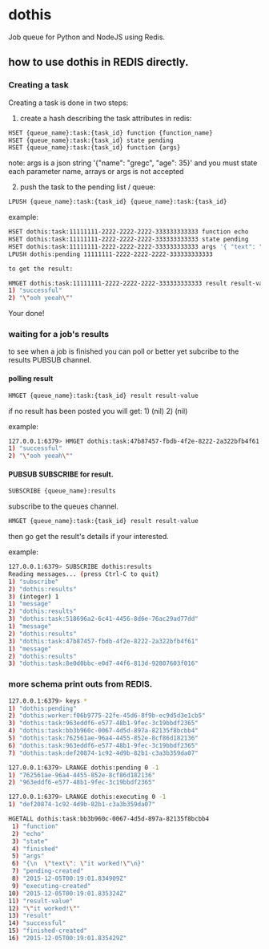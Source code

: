 # dothis
Job queue for Python and NodeJS using Redis.



## how to use dothis in REDIS directly.

### Creating a task

Creating a task is done in two steps:

1) create a hash describing the task attributes in redis:

``` bash
HSET {queue_name}:task:{task_id} function {function_name}
HSET {queue_name}:task:{task_id} state pending
HSET {queue_name}:task:{task_id} function {args}
```

note: args is a json string '{"name": "gregc", "age": 35}' and you must state each parameter name, arrays or args is not accepted

2) push the task to the pending list / queue:

``` bash
LPUSH {queue_name}:task:{task_id} {queue_name}:task:{task_id}
```
example:
``` bash
HSET dothis:task:11111111-2222-2222-2222-333333333333 function echo
HSET dothis:task:11111111-2222-2222-2222-333333333333 state pending
HSET dothis:task:11111111-2222-2222-2222-333333333333 args '{ "text": "ooh yeeah" }'
LPUSH dothis:pending 11111111-2222-2222-2222-333333333333

to get the result:

HMGET dothis:task:11111111-2222-2222-2222-333333333333 result result-value
1) "successful"
2) "\"ooh yeeah\""
```

Your done!

### waiting for a job's results

to see when a job is finished you can poll or better yet subcribe to the results PUBSUB channel.

#### polling result

``` bash
HMGET {queue_name}:task:{task_id} result result-value
```
if no result has been posted you will get: 1) (nil) 2) (nil)

example:
``` bash
127.0.0.1:6379> HMGET dothis:task:47b87457-fbdb-4f2e-8222-2a322bfb4f61 result result-value
1) "successful"
2) "\"ooh yeeah\""
```

#### PUBSUB SUBSCRIBE for result.

``` bash
SUBSCRIBE {queue_name}:results
```
subscribe to the queues channel.

``` bash
HMGET {queue_name}:task:{task_id} result result-value
```
then go get the result's details if your interested.

example:
``` bash
127.0.0.1:6379> SUBSCRIBE dothis:results
Reading messages... (press Ctrl-C to quit)
1) "subscribe"
2) "dothis:results"
3) (integer) 1
1) "message"
2) "dothis:results"
3) "dothis:task:518696a2-6c41-4456-8d6e-76ac29ad77dd"
1) "message"
2) "dothis:results"
3) "dothis:task:47b87457-fbdb-4f2e-8222-2a322bfb4f61"
1) "message"
2) "dothis:results"
3) "dothis:task:8e0d0bbc-e0d7-44f6-813d-92807603f016"
```

### more schema print outs from REDIS.

``` bash
127.0.0.1:6379> keys * 
1) "dothis:pending"
2) "dothis:worker:f06b9775-22fe-45d6-8f9b-ec9d5d3e1cb5"
3) "dothis:task:963eddf6-e577-48b1-9fec-3c19bbdf2365"
4) "dothis:task:bb3b960c-0067-4d5d-897a-82135f8bcbb4"
5) "dothis:task:762561ae-96a4-4455-852e-8cf86d182136"
6) "dothis:task:963eddf6-e577-48b1-9fec-3c19bbdf2365"
7) "dothis:task:def20874-1c92-4d9b-82b1-c3a3b359da07"
```

``` bash
127.0.0.1:6379> LRANGE dothis:pending 0 -1
1) "762561ae-96a4-4455-852e-8cf86d182136"
2) "963eddf6-e577-48b1-9fec-3c19bbdf2365"
```

``` bash
127.0.0.1:6379> LRANGE dothis:executing 0 -1
1) "def20874-1c92-4d9b-82b1-c3a3b359da07"
```

``` bash
HGETALL dothis:task:bb3b960c-0067-4d5d-897a-82135f8bcbb4 
 1) "function"
 2) "echo"
 3) "state"
 4) "finished"
 5) "args"
 6) "{\n  \"text\": \"it worked!\"\n}"
 7) "pending-created"
 8) "2015-12-05T00:19:01.834909Z"
 9) "executing-created"
10) "2015-12-05T00:19:01.835324Z"
11) "result-value"
12) "\"it worked!\""
13) "result"
14) "successful"
15) "finished-created"
16) "2015-12-05T00:19:01.835429Z"
```

